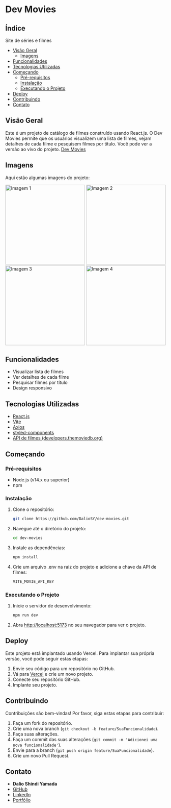 # Dev Movies

## Índice

 Site de séries e filmes



- [Visão Geral](#visão-geral)
  - [Imagens](#Imagens)
- [Funcionalidades](#funcionalidades)
- [Tecnologias Utilizadas](#tecnologias-utilizadas)
- [Começando](#começando)
  - [Pré-requisitos](#pré-requisitos)
  - [Instalação](#instalação)
  - [Executando o Projeto](#executando-o-projeto)
- [Deploy](#deploy)
- [Contribuindo](#contribuindo)
- [Contato](#contato)

## Visão Geral

Este é um projeto de catálogo de filmes construído usando React.js. O Dev Movies permite que os usuários visualizem uma lista de filmes, vejam detalhes de cada filme e pesquisem filmes por título. Você pode ver a versão ao vivo do projeto.
[Dev Movies](dev-movies-lyart.vercel.app)

## Imagens

Aqui estão algumas imagens do projeto:

<div>
    <img src="./img/git-1.png" alt="Imagem 1" width="250"/>
    <img src="./img/git-2.png" alt="Imagem 2" width="250"/>
    <img src="./img/git-3.png" alt="Imagem 3" width="250"/>
    <img src="./img/git-4.png" alt="Imagem 4" width="250"/>
</div>

## Funcionalidades

- Visualizar lista de filmes
- Ver detalhes de cada filme
- Pesquisar filmes por título
- Design responsivo

## Tecnologias Utilizadas

- [React.js](https://reactjs.org/)
- [Vite](https://vitejs.dev/)
- [Axios](https://axios-http.com/)
- [styled-components](https://styled-components.com/)
- [API de filmes (developers.themoviedb.org)](https://developer.themoviedb.org/docs/getting-started)

## Começando

### Pré-requisitos

- Node.js (v14.x ou superior)
- npm

### Instalação

1. Clone o repositório:

   ```bash
   git clone https://github.com/DalioSY/dev-movies.git
   ```

2. Navegue até o diretório do projeto:

   ```bash
   cd dev-movies
   ```

3. Instale as dependências:

   ```bash
   npm install
   ```

4. Crie um arquivo .env na raiz do projeto e adicione a chave da API de filmes:

   ```bash
   VITE_MOVIE_API_KEY
   ```

### Executando o Projeto

1. Inicie o servidor de desenvolvimento:

   ```bash
   npm run dev
   ```

2. Abra [http://localhost:5173](http://localhost:5173) no seu navegador para ver o projeto.

## Deploy

Este projeto está implantado usando Vercel. Para implantar sua própria versão, você pode seguir estas etapas:

1. Envie seu código para um repositório no GitHub.
2. Vá para [Vercel](https://vercel.com/) e crie um novo projeto.
3. Conecte seu repositório GitHub.
4. Implante seu projeto.

## Contribuindo

Contribuições são bem-vindas! Por favor, siga estas etapas para contribuir:

1. Faça um fork do repositório.
2. Crie uma nova branch (`git checkout -b feature/SuaFuncionalidade`).
3. Faça suas alterações.
4. Faça um commit das suas alterações (`git commit -m 'Adicionei uma nova funcionalidade'`).
5. Envie para a branch (`git push origin feature/SuaFuncionalidade`).
6. Crie um novo Pull Request.

## Contato

- **Dalio Shindi Yamada**
- [GitHub](https://github.com/DalioSY)
- [LinkedIn](https://www.linkedin.com/in/dalio-s-yamada)
- [Portfólio](https://daliosy.github.io/my-PORTFOLIO)
